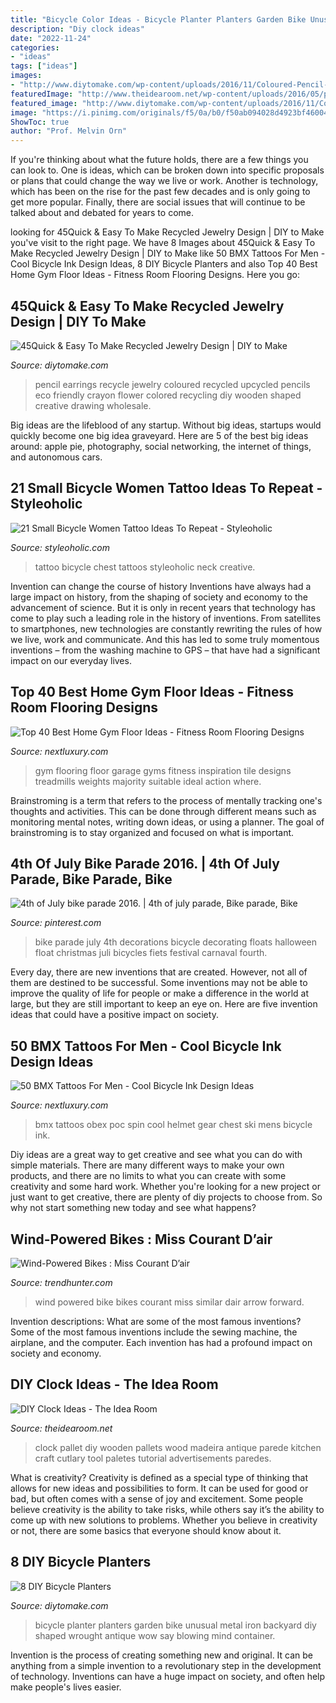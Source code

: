 ```yaml
---
title: "Bicycle Color Ideas - Bicycle Planter Planters Garden Bike Unusual Metal Iron Backyard Diy Shaped Wrought Antique Wow Say Blowing Mind Container"
description: "Diy clock ideas"
date: "2022-11-24"
categories:
- "ideas"
tags: ["ideas"]
images:
- "http://www.diytomake.com/wp-content/uploads/2016/11/Coloured-Pencil-Crayon-Wooden-Drawing-Dotted-Floral-Flower-Wholesale-Earrings.jpg"
featuredImage: "http://www.theidearoom.net/wp-content/uploads/2016/05/pallet-clock-1.jpg"
featured_image: "http://www.diytomake.com/wp-content/uploads/2016/11/Coloured-Pencil-Crayon-Wooden-Drawing-Dotted-Floral-Flower-Wholesale-Earrings.jpg"
image: "https://i.pinimg.com/originals/f5/0a/b0/f50ab094028d4923bf46004b32d041b0.jpg"
ShowToc: true
author: "Prof. Melvin Orn"
---
```



If you're thinking about what the future holds, there are a few things you can look to. One is ideas, which can be broken down into specific proposals or plans that could change the way we live or work. Another is technology, which has been on the rise for the past few decades and is only going to get more popular. Finally, there are social issues that will continue to be talked about and debated for years to come.

	

		
looking for 45Quick &amp; Easy To Make Recycled Jewelry Design | DIY to Make you've visit to the right page. We have 8 Images about 45Quick &amp; Easy To Make Recycled Jewelry Design | DIY to Make like 50 BMX Tattoos For Men - Cool Bicycle Ink Design Ideas, 8 DIY Bicycle Planters and also Top 40 Best Home Gym Floor Ideas - Fitness Room Flooring Designs. Here you go:
		
    
## 45Quick &amp; Easy To Make Recycled Jewelry Design | DIY To Make

<img loading=lazy src="http://www.diytomake.com/wp-content/uploads/2016/11/Coloured-Pencil-Crayon-Wooden-Drawing-Dotted-Floral-Flower-Wholesale-Earrings.jpg" onerror="this.onerror=null;this.src='https://tse4.mm.bing.net/th?id=OIP.fdYd-9fofK9ko52oMZrliQHaFj&amp;pid=15.1';" alt="45Quick &amp; Easy To Make Recycled Jewelry Design | DIY to Make">

_Source: diytomake.com_

>pencil earrings recycle jewelry coloured recycled upcycled pencils eco friendly crayon flower colored recycling diy wooden shaped creative drawing wholesale. 

	

Big ideas are the lifeblood of any startup. Without big ideas, startups would quickly become one big idea graveyard. Here are 5 of the best big ideas around: apple pie, photography, social networking, the internet of things, and autonomous cars.

    
## 21 Small Bicycle Women Tattoo Ideas To Repeat - Styleoholic

<img loading=lazy src="https://i.styleoholic.com/2017/02/Cute-tattoo-on-the-chest.jpg" onerror="this.onerror=null;this.src='https://tse1.mm.bing.net/th?id=OIP.yiVNq5AuGmNH6a6SGbcmsAHaE7&amp;pid=15.1';" alt="21 Small Bicycle Women Tattoo Ideas To Repeat - Styleoholic">

_Source: styleoholic.com_

>tattoo bicycle chest tattoos styleoholic neck creative. 

	

Invention can change the course of history
Inventions have always had a large impact on history, from the shaping of society and economy to the advancement of science. But it is only in recent years that technology has come to play such a leading role in the history of inventions. From satellites to smartphones, new technologies are constantly rewriting the rules of how we live, work and communicate. And this has led to some truly momentous inventions – from the washing machine to GPS – that have had a significant impact on our everyday lives.

    
## Top 40 Best Home Gym Floor Ideas - Fitness Room Flooring Designs

<img loading=lazy src="http://nextluxury.com/wp-content/uploads/garage-home-gym-flooring-ideas-inspiration.jpg" onerror="this.onerror=null;this.src='https://tse1.mm.bing.net/th?id=OIP.CVS8wDyKoqWbKYFiqsqDLQHaFj&amp;pid=15.1';" alt="Top 40 Best Home Gym Floor Ideas - Fitness Room Flooring Designs">

_Source: nextluxury.com_

>gym flooring floor garage gyms fitness inspiration tile designs treadmills weights majority suitable ideal action where. 

	

Brainstroming is a term that refers to the process of mentally tracking one's thoughts and activities. This can be done through different means such as monitoring mental notes, writing down ideas, or using a planner. The goal of brainstroming is to stay organized and focused on what is important.

    
## 4th Of July Bike Parade 2016. | 4th Of July Parade, Bike Parade, Bike

<img loading=lazy src="https://i.pinimg.com/originals/f5/0a/b0/f50ab094028d4923bf46004b32d041b0.jpg" onerror="this.onerror=null;this.src='https://tse2.mm.bing.net/th?id=OIP.ThCMddj0Fs4eJgRBbdv2VwHaJ4&amp;pid=15.1';" alt="4th of July bike parade 2016. | 4th of july parade, Bike parade, Bike">

_Source: pinterest.com_

>bike parade july 4th decorations bicycle decorating floats halloween float christmas juli bicycles fiets festival carnaval fourth. 

	

Every day, there are new inventions that are created. However, not all of them are destined to be successful. Some inventions may not be able to improve the quality of life for people or make a difference in the world at large, but they are still important to keep an eye on. Here are five invention ideas that could have a positive impact on society.

    
## 50 BMX Tattoos For Men - Cool Bicycle Ink Design Ideas

<img loading=lazy src="http://nextluxury.com/wp-content/uploads/bmx-heart-with-gear-and-pedal-traditional-mens-chest-tattoos.jpg" onerror="this.onerror=null;this.src='https://tse3.mm.bing.net/th?id=OIP.alWyrUquMh3-jkWg-2Or_gHaJP&amp;pid=15.1';" alt="50 BMX Tattoos For Men - Cool Bicycle Ink Design Ideas">

_Source: nextluxury.com_

>bmx tattoos obex poc spin cool helmet gear chest ski mens bicycle ink. 

	

Diy ideas are a great way to get creative and see what you can do with simple materials. There are many different ways to make your own products, and there are no limits to what you can create with some creativity and some hard work. Whether you're looking for a new project or just want to get creative, there are plenty of diy projects to choose from. So why not start something new today and see what happens?

    
## Wind-Powered Bikes : Miss Courant D’air

<img loading=lazy src="http://cdn.trendhunterstatic.com/thumbs/miss-courant-dair.jpeg" onerror="this.onerror=null;this.src='https://tse4.mm.bing.net/th?id=OIP.5ZaAqjlEvHo0Bh1HomY65QHaFQ&amp;pid=15.1';" alt="Wind-Powered Bikes : Miss Courant D’air">

_Source: trendhunter.com_

>wind powered bike bikes courant miss similar dair arrow forward. 

	

Invention descriptions: What are some of the most famous inventions?
Some of the most famous inventions include the sewing machine, the airplane, and the computer. Each invention has had a profound impact on society and economy.

    
## DIY Clock Ideas - The Idea Room

<img loading=lazy src="http://www.theidearoom.net/wp-content/uploads/2016/05/pallet-clock-1.jpg" onerror="this.onerror=null;this.src='https://tse4.mm.bing.net/th?id=OIP.M-t_2QxVjMl18sI5ihERogHaJ4&amp;pid=15.1';" alt="DIY Clock Ideas - The Idea Room">

_Source: theidearoom.net_

>clock pallet diy wooden pallets wood madeira antique parede kitchen craft cutlary tool paletes tutorial advertisements paredes. 

	

What is creativity?
Creativity is defined as a special type of thinking that allows for new ideas and possibilities to form. It can be used for good or bad, but often comes with a sense of joy and excitement. Some people believe creativity is the ability to take risks, while others say it’s the ability to come up with new solutions to problems. Whether you believe in creativity or not, there are some basics that everyone should know about it.

    
## 8 DIY Bicycle Planters

<img loading=lazy src="https://www.diytomake.com/wp-content/uploads/2015/11/antique-metal-bicycle-planter.jpg" onerror="this.onerror=null;this.src='https://tse2.mm.bing.net/th?id=OIP.W-9CyE6aU74LoBy8ivDaLAHaF7&amp;pid=15.1';" alt="8 DIY Bicycle Planters">

_Source: diytomake.com_

>bicycle planter planters garden bike unusual metal iron backyard diy shaped wrought antique wow say blowing mind container. 

	

Invention is the process of creating something new and original. It can be anything from a simple invention to a revolutionary step in the development of technology. Inventions can have a huge impact on society, and often help make people's lives easier.

